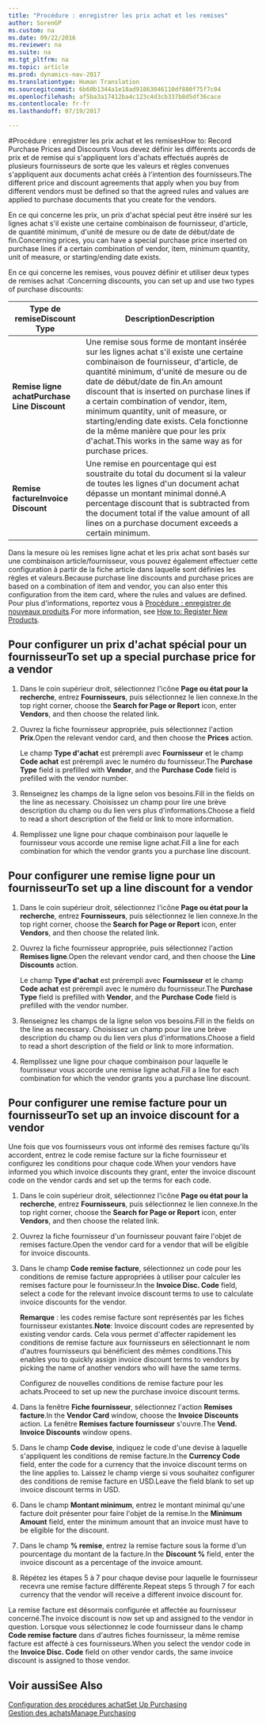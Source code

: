```yaml
---
title: "Procédure : enregistrer les prix achat et les remises"
author: SorenGP
ms.custom: na
ms.date: 09/22/2016
ms.reviewer: na
ms.suite: na
ms.tgt_pltfrm: na
ms.topic: article
ms.prod: dynamics-nav-2017
ms.translationtype: Human Translation
ms.sourcegitcommit: 6b60b1344a1e18ad91863046110df880f75f7c04
ms.openlocfilehash: af5ba3a17412ba4c123c4d3cb337b8d5df36cace
ms.contentlocale: fr-fr
ms.lasthandoff: 07/19/2017

---
```


#<a name="how-to-record-purchase-prices-and-discounts"></a><span data-ttu-id="c5b9a-102">Procédure : enregistrer les prix achat et les remises</span><span class="sxs-lookup"><span data-stu-id="c5b9a-102">How to: Record Purchase Prices and Discounts</span></span>
<span data-ttu-id="c5b9a-103">Vous devez définir les différents accords de prix et de remise qui s'appliquent lors d'achats effectués auprès de plusieurs fournisseurs de sorte que les valeurs et règles convenues s'appliquent aux documents achat créés à l'intention des fournisseurs.</span><span class="sxs-lookup"><span data-stu-id="c5b9a-103">The different price and discount agreements that apply when you buy from different vendors must be defined so that the agreed rules and values are applied to purchase documents that you create for the vendors.</span></span>

<span data-ttu-id="c5b9a-104">En ce qui concerne les prix, un prix d'achat spécial peut être inséré sur les lignes achat s'il existe une certaine combinaison de fournisseur, d'article, de quantité minimum, d'unité de mesure ou de date de début/date de fin.</span><span class="sxs-lookup"><span data-stu-id="c5b9a-104">Concerning prices, you can have a special purchase price inserted on purchase lines if a certain combination of vendor, item, minimum quantity, unit of measure, or starting/ending date exists.</span></span>

<span data-ttu-id="c5b9a-105">En ce qui concerne les remises, vous pouvez définir et utiliser deux types de remises achat :</span><span class="sxs-lookup"><span data-stu-id="c5b9a-105">Concerning discounts, you can set up and use two types of purchase discounts:</span></span>

|<span data-ttu-id="c5b9a-106">Type de remise</span><span class="sxs-lookup"><span data-stu-id="c5b9a-106">Discount Type</span></span> |<span data-ttu-id="c5b9a-107">Description</span><span class="sxs-lookup"><span data-stu-id="c5b9a-107">Description</span></span> |
|--------------|------------|
|<span data-ttu-id="c5b9a-108">**Remise ligne achat**</span><span class="sxs-lookup"><span data-stu-id="c5b9a-108">**Purchase Line Discount**</span></span>|<span data-ttu-id="c5b9a-109">Une remise sous forme de montant insérée sur les lignes achat s'il existe une certaine combinaison de fournisseur, d'article, de quantité minimum, d'unité de mesure ou de date de début/date de fin.</span><span class="sxs-lookup"><span data-stu-id="c5b9a-109">An amount discount that is inserted on purchase lines if a certain combination of vendor, item, minimum quantity, unit of measure, or starting/ending date exists.</span></span> <span data-ttu-id="c5b9a-110">Cela fonctionne de la même manière que pour les prix d'achat.</span><span class="sxs-lookup"><span data-stu-id="c5b9a-110">This works in the same way as for purchase prices.</span></span>|
|<span data-ttu-id="c5b9a-111">**Remise facture**</span><span class="sxs-lookup"><span data-stu-id="c5b9a-111">**Invoice Discount**</span></span>|<span data-ttu-id="c5b9a-112">Une remise en pourcentage qui est soustraite du total du document si la valeur de toutes les lignes d'un document achat dépasse un montant minimal donné.</span><span class="sxs-lookup"><span data-stu-id="c5b9a-112">A percentage discount that is subtracted from the document total if the value amount of all lines on a purchase document exceeds a certain minimum.</span></span>|

<span data-ttu-id="c5b9a-113">Dans la mesure où les remises ligne achat et les prix achat sont basés sur une combinaison article/fournisseur, vous pouvez également effectuer cette configuration à partir de la fiche article dans laquelle sont définies les règles et valeurs.</span><span class="sxs-lookup"><span data-stu-id="c5b9a-113">Because purchase line discounts and purchase prices are based on a combination of item and vendor, you can also enter this configuration from the item card, where the rules and values are defined.</span></span> <span data-ttu-id="c5b9a-114">Pour plus d'informations, reportez vous à [Procédure : enregistrer de nouveaux produits](inventory-how-register-new-products.md).</span><span class="sxs-lookup"><span data-stu-id="c5b9a-114">For more information, see [How to: Register New Products](inventory-how-register-new-products.md).</span></span>

## <a name="to-set-up-a-special-purchase-price-for-a-vendor"></a><span data-ttu-id="c5b9a-115">Pour configurer un prix d'achat spécial pour un fournisseur</span><span class="sxs-lookup"><span data-stu-id="c5b9a-115">To set up a special purchase price for a vendor</span></span>
1. <span data-ttu-id="c5b9a-116">Dans le coin supérieur droit, sélectionnez l'icône **Page ou état pour la recherche**, entrez **Fournisseurs**, puis sélectionnez le lien connexe.</span><span class="sxs-lookup"><span data-stu-id="c5b9a-116">In the top right corner, choose the **Search for Page or Report** icon, enter **Vendors**, and then choose the related link.</span></span>
2. <span data-ttu-id="c5b9a-117">Ouvrez la fiche fournisseur appropriée, puis sélectionnez l'action **Prix**.</span><span class="sxs-lookup"><span data-stu-id="c5b9a-117">Open the relevant vendor card, and then choose the **Prices** action.</span></span>

    <span data-ttu-id="c5b9a-118">Le champ **Type d'achat** est prérempli avec **Fournisseur** et le champ **Code achat** est prérempli avec le numéro du fournisseur.</span><span class="sxs-lookup"><span data-stu-id="c5b9a-118">The **Purchase Type** field is prefilled with **Vendor**, and the **Purchase Code** field is prefilled with the vendor number.</span></span>
3. <span data-ttu-id="c5b9a-119">Renseignez les champs de la ligne selon vos besoins.</span><span class="sxs-lookup"><span data-stu-id="c5b9a-119">Fill in the fields on the line as necessary.</span></span> <span data-ttu-id="c5b9a-120">Choisissez un champ pour lire une brève description du champ ou du lien vers plus d'informations.</span><span class="sxs-lookup"><span data-stu-id="c5b9a-120">Choose a field to read a short description of the field or link to more information.</span></span>
4. <span data-ttu-id="c5b9a-121">Remplissez une ligne pour chaque combinaison pour laquelle le fournisseur vous accorde une remise ligne achat.</span><span class="sxs-lookup"><span data-stu-id="c5b9a-121">Fill a line for each combination for which the vendor grants you a purchase line discount.</span></span>

## <a name="to-set-up-a-line-discount-for-a-vendor"></a><span data-ttu-id="c5b9a-122">Pour configurer une remise ligne pour un fournisseur</span><span class="sxs-lookup"><span data-stu-id="c5b9a-122">To set up a line discount for a vendor</span></span>
1. <span data-ttu-id="c5b9a-123">Dans le coin supérieur droit, sélectionnez l'icône **Page ou état pour la recherche**, entrez **Fournisseurs**, puis sélectionnez le lien connexe.</span><span class="sxs-lookup"><span data-stu-id="c5b9a-123">In the top right corner, choose the **Search for Page or Report** icon, enter **Vendors**, and then choose the related link.</span></span>
2. <span data-ttu-id="c5b9a-124">Ouvrez la fiche fournisseur appropriée, puis sélectionnez l'action **Remises ligne**.</span><span class="sxs-lookup"><span data-stu-id="c5b9a-124">Open the relevant vendor card, and then choose the **Line Discounts** action.</span></span>

    <span data-ttu-id="c5b9a-125">Le champ **Type d'achat** est prérempli avec **Fournisseur** et le champ **Code achat** est prérempli avec le numéro du fournisseur.</span><span class="sxs-lookup"><span data-stu-id="c5b9a-125">The **Purchase Type** field is prefilled with **Vendor**, and the **Purchase Code** field is prefilled with the vendor number.</span></span>
3. <span data-ttu-id="c5b9a-126">Renseignez les champs de la ligne selon vos besoins.</span><span class="sxs-lookup"><span data-stu-id="c5b9a-126">Fill in the fields on the line as necessary.</span></span> <span data-ttu-id="c5b9a-127">Choisissez un champ pour lire une brève description du champ ou du lien vers plus d'informations.</span><span class="sxs-lookup"><span data-stu-id="c5b9a-127">Choose a field to read a short description of the field or link to more information.</span></span>
4. <span data-ttu-id="c5b9a-128">Remplissez une ligne pour chaque combinaison pour laquelle le fournisseur vous accorde une remise ligne achat.</span><span class="sxs-lookup"><span data-stu-id="c5b9a-128">Fill a line for each combination for which the vendor grants you a purchase line discount.</span></span>

## <a name="to-set-up-an-invoice-discount-for-a-vendor"></a><span data-ttu-id="c5b9a-129">Pour configurer une remise facture pour un fournisseur</span><span class="sxs-lookup"><span data-stu-id="c5b9a-129">To set up an invoice discount for a vendor</span></span>
<span data-ttu-id="c5b9a-130">Une fois que vos fournisseurs vous ont informé des remises facture qu'ils accordent, entrez le code remise facture sur la fiche fournisseur et configurez les conditions pour chaque code.</span><span class="sxs-lookup"><span data-stu-id="c5b9a-130">When your vendors have informed you which invoice discounts they grant, enter the invoice discount code on the vendor cards and set up the terms for each code.</span></span>

1. <span data-ttu-id="c5b9a-131">Dans le coin supérieur droit, sélectionnez l'icône **Page ou état pour la recherche**, entrez **Fournisseurs**, puis sélectionnez le lien connexe.</span><span class="sxs-lookup"><span data-stu-id="c5b9a-131">In the top right corner, choose the **Search for Page or Report** icon, enter **Vendors**, and then choose the related link.</span></span>
2. <span data-ttu-id="c5b9a-132">Ouvrez la fiche fournisseur d'un fournisseur pouvant faire l'objet de remises facture.</span><span class="sxs-lookup"><span data-stu-id="c5b9a-132">Open the vendor card for a vendor that will be eligible for invoice discounts.</span></span>
3. <span data-ttu-id="c5b9a-133">Dans le champ **Code remise facture**, sélectionnez un code pour les conditions de remise facture appropriées à utiliser pour calculer les remises facture pour le fournisseur.</span><span class="sxs-lookup"><span data-stu-id="c5b9a-133">In the **Invoice Disc. Code** field, select a code for the relevant invoice discount terms to use to calculate invoice discounts for the vendor.</span></span>

    <span data-ttu-id="c5b9a-134">**Remarque** : les codes remise facture sont représentés par les fiches fournisseur existantes.</span><span class="sxs-lookup"><span data-stu-id="c5b9a-134">**Note**: Invoice discount codes are represented by existing vendor cards.</span></span> <span data-ttu-id="c5b9a-135">Cela vous permet d'affecter rapidement les conditions de remise facture aux fournisseurs en sélectionnant le nom d'autres fournisseurs qui bénéficient des mêmes conditions.</span><span class="sxs-lookup"><span data-stu-id="c5b9a-135">This enables you to quickly assign invoice discount terms to vendors by picking the name of another vendors who will have the same terms.</span></span>

    <span data-ttu-id="c5b9a-136">Configurez de nouvelles conditions de remise facture pour les achats.</span><span class="sxs-lookup"><span data-stu-id="c5b9a-136">Proceed to set up new the purchase invoice discount terms.</span></span>
4. <span data-ttu-id="c5b9a-137">Dans la fenêtre **Fiche fournisseur**, sélectionnez l'action **Remises facture**.</span><span class="sxs-lookup"><span data-stu-id="c5b9a-137">In the **Vendor Card** window, choose the **Invoice Discounts** action.</span></span> <span data-ttu-id="c5b9a-138">La fenêtre **Remises facture fournisseur** s'ouvre.</span><span class="sxs-lookup"><span data-stu-id="c5b9a-138">The **Vend. Invoice Discounts** window opens.</span></span>
5. <span data-ttu-id="c5b9a-139">Dans le champ **Code devise**, indiquez le code d'une devise à laquelle s'appliquent les conditions de remise facture.</span><span class="sxs-lookup"><span data-stu-id="c5b9a-139">In the **Currency Code** field, enter the code for a currency that the invoice discount terms on the line applies to.</span></span> <span data-ttu-id="c5b9a-140">Laissez le champ vierge si vous souhaitez configurer des conditions de remise facture en USD.</span><span class="sxs-lookup"><span data-stu-id="c5b9a-140">Leave the field blank to set up invoice discount terms in USD.</span></span>
6. <span data-ttu-id="c5b9a-141">Dans le champ **Montant minimum**, entrez le montant minimal qu'une facture doit présenter pour faire l'objet de la remise.</span><span class="sxs-lookup"><span data-stu-id="c5b9a-141">In the **Minimum Amount** field, enter the minimum amount that an invoice must have to be eligible for the discount.</span></span>
7. <span data-ttu-id="c5b9a-142">Dans le champ **% remise**, entrez la remise facture sous la forme d'un pourcentage du montant de la facture.</span><span class="sxs-lookup"><span data-stu-id="c5b9a-142">In the **Discount %** field, enter the invoice discount as a percentage of the invoice amount.</span></span>
8. <span data-ttu-id="c5b9a-143">Répétez les étapes 5 à 7 pour chaque devise pour laquelle le fournisseur recevra une remise facture différente.</span><span class="sxs-lookup"><span data-stu-id="c5b9a-143">Repeat steps 5 through 7 for each currency that the vendor will receive a different invoice discount for.</span></span>

<span data-ttu-id="c5b9a-144">La remise facture est désormais configurée et affectée au fournisseur concerné.</span><span class="sxs-lookup"><span data-stu-id="c5b9a-144">The invoice discount is now set up and assigned to the vendor in question.</span></span> <span data-ttu-id="c5b9a-145">Lorsque vous sélectionnez le code fournisseur dans le champ **Code remise facture** dans d'autres fiches fournisseur, la même remise facture est affecté à ces fournisseurs.</span><span class="sxs-lookup"><span data-stu-id="c5b9a-145">When you select the vendor code in the **Invoice Disc. Code** field on other vendor cards, the same invoice discount is assigned to those vendor.</span></span>

## <a name="see-also"></a><span data-ttu-id="c5b9a-146">Voir aussi</span><span class="sxs-lookup"><span data-stu-id="c5b9a-146">See Also</span></span>  
[<span data-ttu-id="c5b9a-147">Configuration des procédures achat</span><span class="sxs-lookup"><span data-stu-id="c5b9a-147">Set Up Purchasing</span></span>](purchasing-setup-purchasing.md)  
[<span data-ttu-id="c5b9a-148">Gestion des achats</span><span class="sxs-lookup"><span data-stu-id="c5b9a-148">Manage Purchasing</span></span>](purchasing-manage-purchasing.md)

